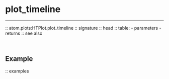 # plot_timeline
---------------

:: atom.plots:HTPlot.plot_timeline
    :: signature
    :: head
    :: table:
        - parameters
        - returns
    :: see also

<br>

## Example

:: examples
